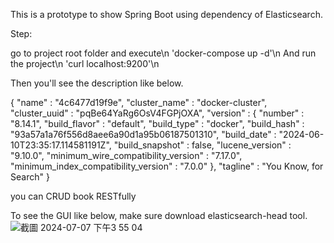 This is a prototype to show Spring Boot using dependency of Elasticsearch.

Step:

go to project root folder and execute\n
  'docker-compose up -d'\n
And run the project\n
  'curl localhost:9200'\n

Then you'll see the description like below.

{
  "name" : "4c6477d19f9e",
  "cluster_name" : "docker-cluster",
  "cluster_uuid" : "pqBe64YaRg6OsV4FGPjOXA",
  "version" : {
    "number" : "8.14.1",
    "build_flavor" : "default",
    "build_type" : "docker",
    "build_hash" : "93a57a1a76f556d8aee6a90d1a95b06187501310",
    "build_date" : "2024-06-10T23:35:17.114581191Z",
    "build_snapshot" : false,
    "lucene_version" : "9.10.0",
    "minimum_wire_compatibility_version" : "7.17.0",
    "minimum_index_compatibility_version" : "7.0.0"
  },
  "tagline" : "You Know, for Search"
}

you can CRUD book RESTfully


To see the GUI like below, make sure download elasticsearch-head tool.
![截圖 2024-07-07 下午3 55 04](https://github.com/Sparkobsecju/Ch19SpringBootUsingElasticsearchBuiltWithDocker/assets/160079818/236048f3-6d17-438f-a1b2-5c09b16be271)
